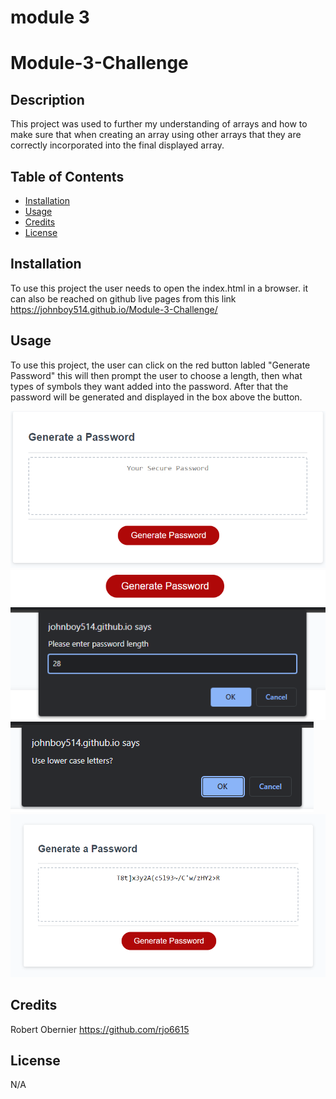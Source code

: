 # module 3

# Module-3-Challenge

## Description

This project was used to further my understanding of arrays and how to make sure that when creating an array using other arrays that they are correctly incorporated into the final displayed array. 

## Table of Contents

 - [Installation](#installation)
 - [Usage](#usage)
 - [Credits](#credits)
 - [License](#license)

## Installation

To use this project the user needs to open the index.html in a browser. it can also be reached on github live pages from this link https://johnboy514.github.io/Module-3-Challenge/

## Usage

To use this project, the user can click on the red button labled "Generate Password" this will then prompt the user to choose a length, then what types of symbols they want added into the password. After that the password will be generated and displayed in the box above the button.

![Email example](assets/images/generate-password.png)
![Email example](assets/images/password-button.png)
![Email example](assets/images/length-password.png)
![Email example](assets/images/choose-symbols.png)
![Email example](assets/images/generated-password.png)

## Credits

Robert Obernier
https://github.com/rjo6615

## License

N/A